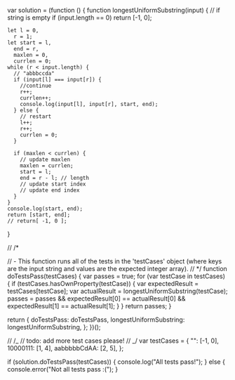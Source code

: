 var solution = (function () {
function longestUniformSubstring(input) {
// if string is empty
if (input.length == 0) return [-1, 0];

    let l = 0,
      r = 1;
    let start = l,
      end = r,
      maxlen = 0,
      currlen = 0;
    while (r < input.length) {
      // "abbbccda"
      if (input[l] === input[r]) {
        //continue
        r++;
        currlen++;
        console.log(input[l], input[r], start, end);
      } else {
        // restart
        l++;
        r++;
        currlen = 0;
      }

      if (maxlen < currlen) {
        // update maxlen
        maxlen = currlen;
        start = l;
        end = r - l; // length
        // update start index
        // update end index
      }
    }
    console.log(start, end);
    return [start, end];
    // return[ -1, 0 ];

}

// /\*

// - This function runs all of the tests in the 'testCases' object (where keys are the input string and values are the expected integer array).
// \*/
function doTestsPass(testCases) {
var passes = true;
for (var testCase in testCases) {
if (testCases.hasOwnProperty(testCase)) {
var expectedResult = testCases[testCase];
var actualResult = longestUniformSubstring(testCase);
passes =
passes &&
expectedResult[0] == actualResult[0] &&
expectedResult[1] == actualResult[1];
}
}
return passes;
}

return {
doTestsPass: doTestsPass,
longestUniformSubstring: longestUniformSubstring,
};
})();

// /_
// todo: add more test cases please!
// _/
var testCases = {
"": [-1, 0],
10000111: [1, 4],
aabbbbbCdAA: [2, 5],
};

if (solution.doTestsPass(testCases)) {
console.log("All tests pass!");
} else {
console.error("Not all tests pass :(");
}
